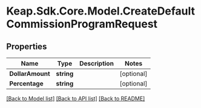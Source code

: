 # Keap.Sdk.Core.Model.CreateDefaultCommissionProgramRequest

## Properties

Name | Type | Description | Notes
------------ | ------------- | ------------- | -------------
**DollarAmount** | **string** |  | [optional] 
**Percentage** | **string** |  | [optional] 

[[Back to Model list]](../README.md#documentation-for-models) [[Back to API list]](../README.md#documentation-for-api-endpoints) [[Back to README]](../README.md)

